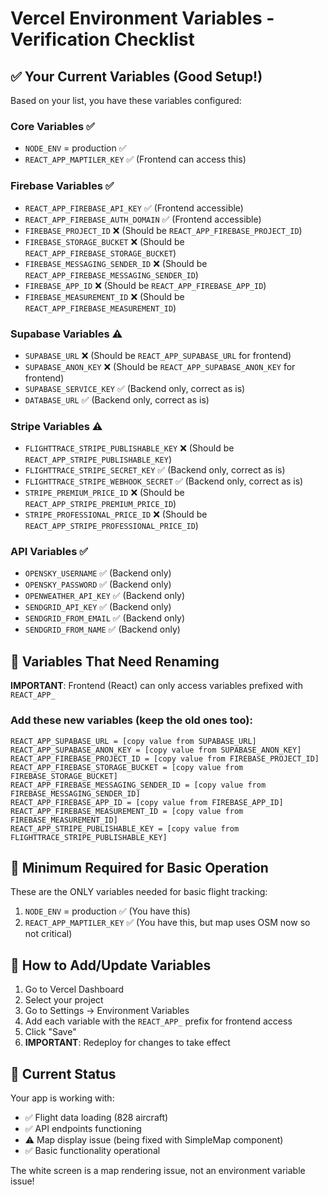 # Vercel Environment Variables - Verification Checklist

## ✅ Your Current Variables (Good Setup!)

Based on your list, you have these variables configured:

### Core Variables ✅
- `NODE_ENV` = production ✅
- `REACT_APP_MAPTILER_KEY` ✅ (Frontend can access this)

### Firebase Variables ✅
- `REACT_APP_FIREBASE_API_KEY` ✅ (Frontend accessible)
- `REACT_APP_FIREBASE_AUTH_DOMAIN` ✅ (Frontend accessible)
- `FIREBASE_PROJECT_ID` ❌ (Should be `REACT_APP_FIREBASE_PROJECT_ID`)
- `FIREBASE_STORAGE_BUCKET` ❌ (Should be `REACT_APP_FIREBASE_STORAGE_BUCKET`)
- `FIREBASE_MESSAGING_SENDER_ID` ❌ (Should be `REACT_APP_FIREBASE_MESSAGING_SENDER_ID`)
- `FIREBASE_APP_ID` ❌ (Should be `REACT_APP_FIREBASE_APP_ID`)
- `FIREBASE_MEASUREMENT_ID` ❌ (Should be `REACT_APP_FIREBASE_MEASUREMENT_ID`)

### Supabase Variables ⚠️
- `SUPABASE_URL` ❌ (Should be `REACT_APP_SUPABASE_URL` for frontend)
- `SUPABASE_ANON_KEY` ❌ (Should be `REACT_APP_SUPABASE_ANON_KEY` for frontend)
- `SUPABASE_SERVICE_KEY` ✅ (Backend only, correct as is)
- `DATABASE_URL` ✅ (Backend only, correct as is)

### Stripe Variables ⚠️
- `FLIGHTTRACE_STRIPE_PUBLISHABLE_KEY` ❌ (Should be `REACT_APP_STRIPE_PUBLISHABLE_KEY`)
- `FLIGHTTRACE_STRIPE_SECRET_KEY` ✅ (Backend only, correct as is)
- `FLIGHTTRACE_STRIPE_WEBHOOK_SECRET` ✅ (Backend only, correct as is)
- `STRIPE_PREMIUM_PRICE_ID` ❌ (Should be `REACT_APP_STRIPE_PREMIUM_PRICE_ID`)
- `STRIPE_PROFESSIONAL_PRICE_ID` ❌ (Should be `REACT_APP_STRIPE_PROFESSIONAL_PRICE_ID`)

### API Variables ✅
- `OPENSKY_USERNAME` ✅ (Backend only)
- `OPENSKY_PASSWORD` ✅ (Backend only)
- `OPENWEATHER_API_KEY` ✅ (Backend only)
- `SENDGRID_API_KEY` ✅ (Backend only)
- `SENDGRID_FROM_EMAIL` ✅ (Backend only)
- `SENDGRID_FROM_NAME` ✅ (Backend only)

## 🔧 Variables That Need Renaming

**IMPORTANT**: Frontend (React) can only access variables prefixed with `REACT_APP_`

### Add these new variables (keep the old ones too):
```
REACT_APP_SUPABASE_URL = [copy value from SUPABASE_URL]
REACT_APP_SUPABASE_ANON_KEY = [copy value from SUPABASE_ANON_KEY]
REACT_APP_FIREBASE_PROJECT_ID = [copy value from FIREBASE_PROJECT_ID]
REACT_APP_FIREBASE_STORAGE_BUCKET = [copy value from FIREBASE_STORAGE_BUCKET]
REACT_APP_FIREBASE_MESSAGING_SENDER_ID = [copy value from FIREBASE_MESSAGING_SENDER_ID]
REACT_APP_FIREBASE_APP_ID = [copy value from FIREBASE_APP_ID]
REACT_APP_FIREBASE_MEASUREMENT_ID = [copy value from FIREBASE_MEASUREMENT_ID]
REACT_APP_STRIPE_PUBLISHABLE_KEY = [copy value from FLIGHTTRACE_STRIPE_PUBLISHABLE_KEY]
```

## 🎯 Minimum Required for Basic Operation

These are the ONLY variables needed for basic flight tracking:

1. `NODE_ENV` = production ✅ (You have this)
2. `REACT_APP_MAPTILER_KEY` ✅ (You have this, but map uses OSM now so not critical)

## 📝 How to Add/Update Variables

1. Go to Vercel Dashboard
2. Select your project
3. Go to Settings → Environment Variables
4. Add each variable with the `REACT_APP_` prefix for frontend access
5. Click "Save"
6. **IMPORTANT**: Redeploy for changes to take effect

## 🚨 Current Status

Your app is working with:
- ✅ Flight data loading (828 aircraft)
- ✅ API endpoints functioning
- ⚠️ Map display issue (being fixed with SimpleMap component)
- ✅ Basic functionality operational

The white screen is a map rendering issue, not an environment variable issue!